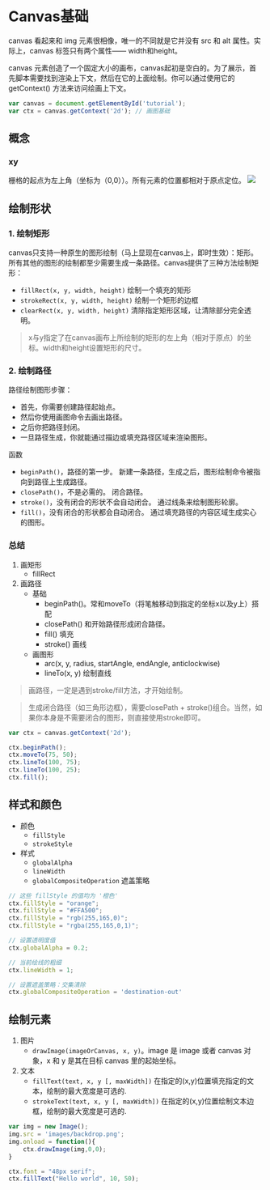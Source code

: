 # Canvas基础

canvas 看起来和 img 元素很相像，唯一的不同就是它并没有 src 和 alt 属性。实际上，canvas 标签只有两个属性—— width和height。

canvas 元素创造了一个固定大小的画布，canvas起初是空白的。为了展示，首先脚本需要找到渲染上下文，然后在它的上面绘制。你可以通过使用它的getContext() 方法来访问绘画上下文。

``` js
var canvas = document.getElementById('tutorial');
var ctx = canvas.getContext('2d'); // 画图基础
```

## 概念
### xy
栅格的起点为左上角（坐标为（0,0））。所有元素的位置都相对于原点定位。
![](https://mdn.mozillademos.org/files/224/Canvas_default_grid.png)

## 绘制形状

### 1. 绘制矩形

canvas只支持一种原生的图形绘制（马上显现在canvas上，即时生效）：矩形。所有其他的图形的绘制都至少需要生成一条路径。canvas提供了三种方法绘制矩形：

* `fillRect(x, y, width, height)`
绘制一个填充的矩形
* `strokeRect(x, y, width, height)`
绘制一个矩形的边框
* `clearRect(x, y, width, height)`
清除指定矩形区域，让清除部分完全透明。

> x与y指定了在canvas画布上所绘制的矩形的左上角（相对于原点）的坐标。width和height设置矩形的尺寸。

### 2. 绘制路径

路径绘制图形步骤：
* 首先，你需要创建路径起始点。
* 然后你使用画图命令去画出路径。
* 之后你把路径封闭。
* 一旦路径生成，你就能通过描边或填充路径区域来渲染图形。

函数
* `beginPath()`，路径的第一步。
新建一条路径，生成之后，图形绘制命令被指向到路径上生成路径。
* `closePath()`，不是必需的。
闭合路径。
* `stroke()`，没有闭合的形状不会自动闭合。
通过线条来绘制图形轮廓。
* `fill()`，没有闭合的形状都会自动闭合。
通过填充路径的内容区域生成实心的图形。

### 总结

1. 画矩形
    * fillRect
2. 画路径
    * 基础
        * beginPath()。常和moveTo（将笔触移动到指定的坐标x以及y上）搭配
        * closePath() 和开始路径形成闭合路径。
        * fill() 填充
        * stroke() 画线
    * 画图形
        * arc(x, y, radius, startAngle, endAngle, anticlockwise)
        * lineTo(x, y) 绘制直线

> 画路径，一定是遇到stroke/fill方法，才开始绘制。

> 生成闭合路径（如三角形边框），需要closePath + stroke()组合。当然，如果你本身是不需要闭合的图形，则直接使用stroke即可。

``` js
var ctx = canvas.getContext('2d');

ctx.beginPath();
ctx.moveTo(75, 50);
ctx.lineTo(100, 75);
ctx.lineTo(100, 25);
ctx.fill();
```

## 样式和颜色

* 颜色
    * `fillStyle`
    * `strokeStyle`
* 样式
    * `globalAlpha`
    * `lineWidth`
    * `globalCompositeOperation` 遮盖策略

``` js
// 这些 fillStyle 的值均为 '橙色'
ctx.fillStyle = "orange";
ctx.fillStyle = "#FFA500";
ctx.fillStyle = "rgb(255,165,0)";
ctx.fillStyle = "rgba(255,165,0,1)";

// 设置透明度值
ctx.globalAlpha = 0.2;

// 当前绘线的粗细
ctx.lineWidth = 1;

// 设置遮盖策略：交集清除
ctx.globalCompositeOperation = 'destination-out'
```

## 绘制元素

1. 图片
    * `drawImage(imageOrCanvas, x, y)`。image 是 image 或者 canvas 对象，x 和 y 是其在目标 canvas 里的起始坐标。
1. 文本
    * `fillText(text, x, y [, maxWidth])`
    在指定的(x,y)位置填充指定的文本，绘制的最大宽度是可选的.
    * `strokeText(text, x, y [, maxWidth])`
    在指定的(x,y)位置绘制文本边框，绘制的最大宽度是可选的.

``` js
var img = new Image();
img.src = 'images/backdrop.png';
img.onload = function(){
    ctx.drawImage(img,0,0);
}

ctx.font = "48px serif";
ctx.fillText("Hello world", 10, 50);
```